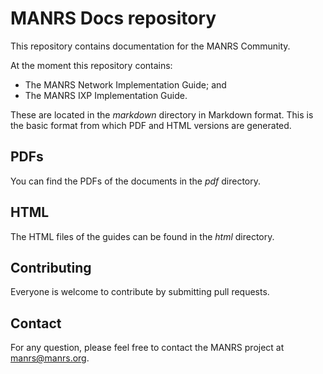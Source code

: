 # MANRS Docs repository

This repository contains documentation for the MANRS Community.

At the moment this repository contains:

- The MANRS Network Implementation Guide; and
- The MANRS IXP Implementation Guide.

These are located in the _markdown_ directory in Markdown format.  This is the basic format from which PDF and HTML versions are generated.

## PDFs

You can find the PDFs of the documents in the _pdf_ directory.

## HTML

The HTML files of the guides can be found in the _html_ directory.

## Contributing

Everyone is welcome to contribute by submitting pull requests.

## Contact

For any question, please feel free to contact the MANRS project at manrs@manrs.org.
